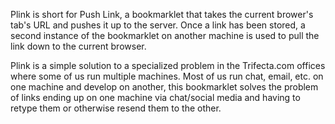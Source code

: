Plink is short for Push Link, a bookmarklet that takes the current brower's tab's URL and pushes it up to the server.  Once a link has been stored, a second instance of the bookmarklet on another machine is used to pull the link down to the current browser.

Plink is a simple solution to a specialized problem in the Trifecta.com offices where some of us run multiple machines.  Most of us run chat, email, etc. on one machine and develop on another, this bookmarklet solves the problem of links ending up on one machine via chat/social media and having to retype them or otherwise resend them to the other.
